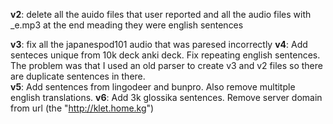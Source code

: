 **v2**: delete all the auido files that user reported and all the audio files with _e.mp3 at the end meading they were english sentences

**v3**: fix all the japanespod101 audio that was paresed incorrectly
**v4**: Add senteces unique from 10k deck anki deck. Fix repeating english sentences. The problem was that I used an old parser to create v3 and v2 files so there are duplicate sentences in there.  
**v5**: Add sentences from lingodeer and bunpro. Also remove multitple english translations. 
**v6**: Add 3k glossika sentences. Remove server domain from url (the "http://klet.home.kg")

